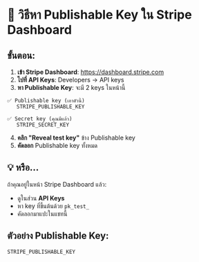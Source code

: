 # 🔑 วิธีหา Publishable Key ใน Stripe Dashboard

## ขั้นตอน:

1. **เข้า Stripe Dashboard**: https://dashboard.stripe.com
2. **ไปที่ API Keys**: Developers → API keys
3. **หา Publishable Key**: จะมี 2 keys ในหน้านี้

```
✅ Publishable key (เอาตัวนี้)
   STRIPE_PUBLISHABLE_KEY
   
✅ Secret key (คุณมีแล้ว)
   STRIPE_SECRET_KEY
```

4. **คลิก "Reveal test key"** ข้าง Publishable key
5. **คัดลอก** Publishable key ทั้งหมด

## 💡 หรือ...

ถ้าคุณอยู่ในหน้า Stripe Dashboard แล้ว:
- ดูในส่วน **API Keys**
- หา key ที่ขึ้นต้นด้วย `pk_test_`
- คัดลอกมาแปะในแชทนี้

## ตัวอย่าง Publishable Key:
```
STRIPE_PUBLISHABLE_KEY
```
